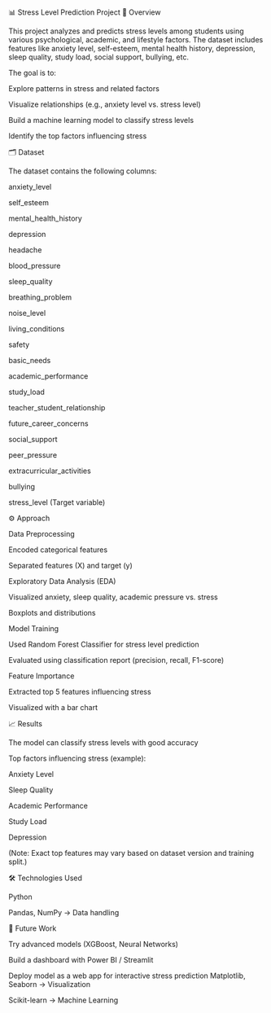 📊 Stress Level Prediction Project
📌 Overview

This project analyzes and predicts stress levels among students using various psychological, academic, and lifestyle factors.
The dataset includes features like anxiety level, self-esteem, mental health history, depression, sleep quality, study load, social support, bullying, etc.

The goal is to:

Explore patterns in stress and related factors

Visualize relationships (e.g., anxiety level vs. stress level)

Build a machine learning model to classify stress levels

Identify the top factors influencing stress

🗂 Dataset

The dataset contains the following columns:

anxiety_level

self_esteem

mental_health_history

depression

headache

blood_pressure

sleep_quality

breathing_problem

noise_level

living_conditions

safety

basic_needs

academic_performance

study_load

teacher_student_relationship

future_career_concerns

social_support

peer_pressure

extracurricular_activities

bullying

stress_level (Target variable)

⚙️ Approach

Data Preprocessing

Encoded categorical features

Separated features (X) and target (y)

Exploratory Data Analysis (EDA)

Visualized anxiety, sleep quality, academic pressure vs. stress

Boxplots and distributions

Model Training

Used Random Forest Classifier for stress level prediction

Evaluated using classification report (precision, recall, F1-score)

Feature Importance

Extracted top 5 features influencing stress

Visualized with a bar chart

📈 Results

The model can classify stress levels with good accuracy

Top factors influencing stress (example):

Anxiety Level

Sleep Quality

Academic Performance

Study Load

Depression

(Note: Exact top features may vary based on dataset version and training split.)

🛠 Technologies Used

Python

Pandas, NumPy → Data handling

📌 Future Work

Try advanced models (XGBoost, Neural Networks)

Build a dashboard with Power BI / Streamlit

Deploy model as a web app for interactive stress prediction
Matplotlib, Seaborn → Visualization

Scikit-learn → Machine Learning
